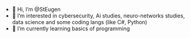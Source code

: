- 👋 Hi, I’m @StEugen
- 👀 I’m interested in cybersecurity, Ai studies, neuro-networks studies, data science and some coding langs (like C#, Python)
- 🌱 I’m currently learning basics of programming

<!---
StEugen/StEugen is a ✨ special ✨ repository because its `README.md` (this file) appears on your GitHub profile.
You can click the Preview link to take a look at your changes.
--->
